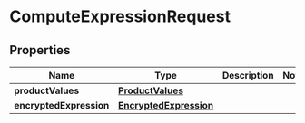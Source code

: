 
# ComputeExpressionRequest

## Properties
Name | Type | Description | Notes
------------ | ------------- | ------------- | -------------
**productValues** | [**ProductValues**](ProductValues.md) |  | 
**encryptedExpression** | [**EncryptedExpression**](EncryptedExpression.md) |  | 



